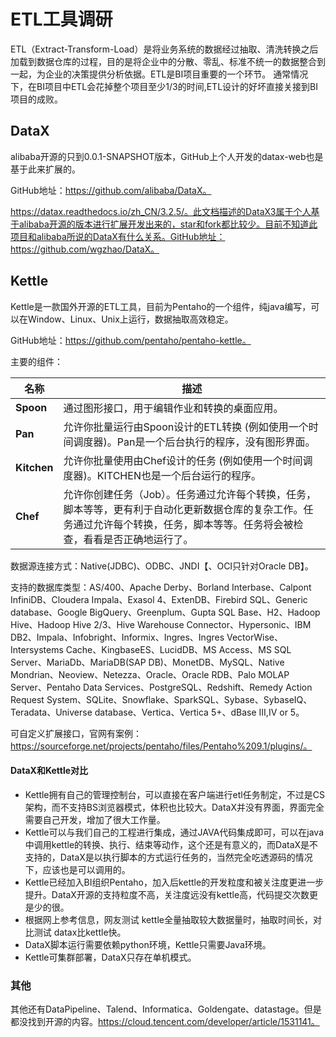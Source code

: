 # ETL工具调研

ETL（Extract-Transform-Load）是将业务系统的数据经过抽取、清洗转换之后加载到数据仓库的过程，目的是将企业中的分散、零乱、标准不统一的数据整合到一起，为企业的决策提供分析依据。ETL是BI项目重要的一个环节。 通常情况下，在BI项目中ETL会花掉整个项目至少1/3的时间,ETL设计的好坏直接关接到BI项目的成败。    

## DataX

alibaba开源的只到0.0.1-SNAPSHOT版本，GitHub上个人开发的datax-web也是基于此来扩展的。

GitHub地址：https://github.com/alibaba/DataX。

https://datax.readthedocs.io/zh_CN/3.2.5/。此文档描述的DataX3属于个人基于alibaba开源的版本进行扩展开发出来的，star和fork都比较少。目前不知道此项目和alibaba所说的DataX有什么关系。GitHub地址：https://github.com/wgzhao/DataX。

## Kettle

Kettle是一款国外开源的ETL工具，目前为Pentaho的一个组件，纯java编写，可以在Window、Linux、Unix上运行，数据抽取高效稳定。

GitHub地址：https://github.com/pentaho/pentaho-kettle。

主要的组件：

| **名称**    | **描述**                                                     |
| ----------- | ------------------------------------------------------------ |
| **Spoon**   | 通过图形接口，用于编辑作业和转换的桌面应用。                 |
| **Pan**     | 允许你批量运行由Spoon设计的ETL转换 (例如使用一个时间调度器)。Pan是一个后台执行的程序，没有图形界面。 |
| **Kitchen** | 允许你批量使用由Chef设计的任务 (例如使用一个时间调度器)。KITCHEN也是一个后台运行的程序。 |
| **Chef**    | 允许你创建任务（Job）。任务通过允许每个转换，任务，脚本等等，更有利于自动化更新数据仓库的复杂工作。任务通过允许每个转换，任务，脚本等等。任务将会被检查，看看是否正确地运行了。 |

数据源连接方式：Native(JDBC)、ODBC、JNDI【、OCI只针对Oracle DB】。

支持的数据库类型：AS/400、Apache Derby、Borland Interbase、Calpont InfiniDB、Cloudera Impala、Exasol 4、ExtenDB、Firebird SQL、Generic database、Google BigQuery、Greenplum、Gupta SQL Base、H2、Hadoop Hive、Hadoop Hive 2/3、Hive Warehouse Connector、Hypersonic、IBM DB2、Impala、Infobright、Informix、Ingres、Ingres VectorWise、Intersystems Cache、KingbaseES、LucidDB、MS Access、MS SQL Server、MariaDb、MariaDB(SAP DB)、MonetDB、MySQL、Native Mondrian、Neoview、Netezza、Oracle、Oracle RDB、Palo MOLAP Server、Pentaho Data Services、PostgreSQL、Redshift、Remedy Action Request System、SQLite、Snowflake、SparkSQL、Sybase、SybaseIQ、Teradata、Universe database、Vertica、Vertica 5+、dBase III,IV or 5。

可自定义扩展接口，官网有案例：https://sourceforge.net/projects/pentaho/files/Pentaho%209.1/plugins/。

#### DataX和Kettle对比

- Kettle拥有自己的管理控制台，可以直接在客户端进行etl任务制定，不过是CS架构，而不支持BS浏览器模式，体积也比较大。DataX并没有界面，界面完全需要自己开发，增加了很大工作量。
- Kettle可以与我们自己的工程进行集成，通过JAVA代码集成即可，可以在java中调用kettle的转换、执行、结束等动作，这个还是有意义的，而DataX是不支持的，DataX是以执行脚本的方式运行任务的，当然完全吃透源码的情况下，应该也是可以调用的。
- Kettle已经加入BI组织Pentaho，加入后kettle的开发粒度和被关注度更进一步提升。DataX开源的支持粒度不高，关注度远没有kettle高，代码提交次数更是少的很。
- 根据网上参考信息，网友测试 kettle全量抽取较大数据量时，抽取时间长，对比测试 datax比kettle快。
- DataX脚本运行需要依赖python环境，Kettle只需要Java环境。
- Kettle可集群部署，DataX只存在单机模式。

### 其他

其他还有DataPipeline、Talend、Informatica、Goldengate、datastage。但是都没找到开源的内容。https://cloud.tencent.com/developer/article/1531141。